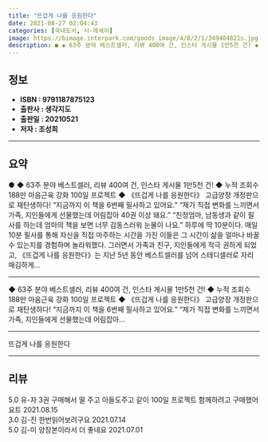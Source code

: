 ```yaml
---
title: "뜨겁게 나를 응원한다"
date: 2021-08-27 02:04:43
categories: [국내도서, 시-에세이]
image: https://bimage.interpark.com/goods_image/4/8/2/1/349404821s.jpg
description: ● ◆ 63주 분야 베스트셀러, 리뷰 400여 건, 인스타 게시물 1만5천 건! ◆ 누적 조회수 188만 마음근육 강화 100일 프로젝트 ◆ 《뜨겁게 나를 응원한다》 고급양장 개정판으로 재탄생하다! “지금까지 이 책을 6번째 필사하고 있어요.” “제가 직접 변화를 느끼면서 가족, 지인
---
```


## **정보**

- **ISBN : 9791187875123**
- **출판사 : 생각지도**
- **출판일 : 20210521**
- **저자 : 조성희**

------



## **요약**

●  ◆ 63주 분야 베스트셀러, 리뷰 400여 건, 인스타 게시물 1만5천 건! ◆ 누적 조회수 188만 마음근육 강화 100일 프로젝트 ◆ 《뜨겁게 나를 응원한다》 고급양장 개정판으로 재탄생하다! “지금까지 이 책을 6번째 필사하고 있어요.” “제가 직접 변화를 느끼면서 가족, 지인들에게 선물했는데 어림잡아 40권 이상 돼요.” “친정엄마, 남동생과 같이 필사를 하는데 엄마의 책을 보면 너무 감동스러워 눈물이 나요.” 하루에 딱 10분이다. 매일 10분 필사를 통해 자신을 직접 마주하는 시간을 가진 이들은 그 시간이 삶을 얼마나 바꿀 수 있는지를 경험하며 놀라워했다. 그러면서 가족과 친구, 지인들에게 적극 권하게 되었고, 《뜨겁게 나를 응원한다》는 지난 5년 동안 베스트셀러를 넘어 스테디셀러로 자리매김하게...

------

◆ 63주 분야 베스트셀러, 리뷰 400여 건, 인스타 게시물 1만5천 건! 
◆ 누적 조회수 188만 마음근육 강화 100일 프로젝트 
◆ 《뜨겁게 나를 응원한다》 고급양장 개정판으로 재탄생하다!
“지금까지 이 책을 6번째 필사하고 있어요.” 
“제가 직접 변화를 느끼면서 가족, 지인들에게 선물했는데 어림잡아... 

------


뜨겁게 나를 응원한다 

------


## **리뷰** 

5.0 유-자 3권 구매해서 딸 주고 아들도주고 같이 100일 프로젝트 함께하려고 구매했어요트 2021.08.15 <br/>3.0 김-진 한번읽어보려구요 2021.07.14 <br/>5.0 김-미 양장본이라서 더 좋네요 2021.07.01 <br/>